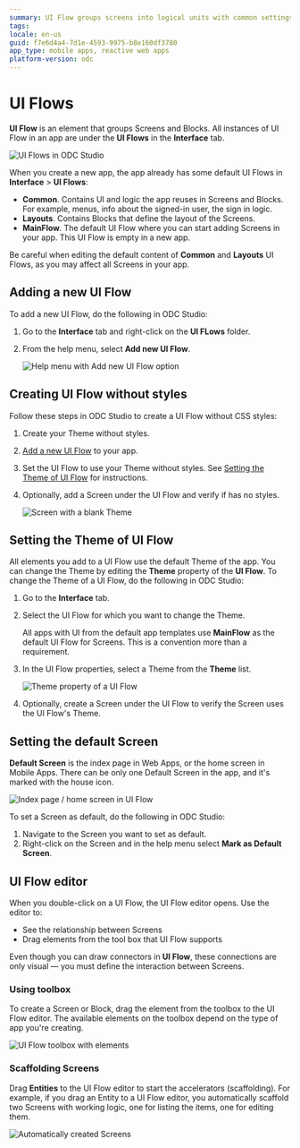 ```yaml
---
summary: UI Flow groups screens into logical units with common settings.
tags:
locale: en-us
guid: f7e6d4a4-7d1e-4593-9975-b8e160df3780
app_type: mobile apps, reactive web apps
platform-version: odc
---
```


# UI Flows

**UI Flow** is an element that groups Screens and Blocks. All instances of UI Flow in an app are under the **UI Flows** in the **Interface** tab.

![UI Flows in ODC Studio](images/ui-flows-odcs.png)

When you create a new app, the app already has some default UI Flows in **Interface** > **UI Flows**:

* **Common**. Contains UI and logic the app reuses in Screens and Blocks. For example, menus, info about the signed-in user, the sign in logic. 
* **Layouts**. Contains Blocks that define the layout of the Screens.
* **MainFlow**. The default UI Flow where you can start adding Screens in your app. This UI Flow is empty in a new app. 

<div class="warning" markdown="1">

Be careful when editing the default content of **Common** and **Layouts** UI Flows, as you may affect all Screens in your app.

</div>

## Adding a new UI Flow

To add a new UI Flow, do the following in ODC Studio:

1. Go to the **Interface** tab and right-click on the **UI FLows** folder.
   
1. From the help menu, select **Add new UI Flow**.
    
    ![Help menu with Add new UI Flow option](images/ui-flow-add-new-odcs.png)

## Creating UI Flow without styles

Follow these steps in ODC Studio to create a UI Flow without CSS styles:

1. Create your Theme without styles.

2. [Add a new UI Flow](#adding-a-new-ui-flow) to your app.

3. Set the UI Flow to use your Theme without styles. See [Setting the Theme of UI Flow](#setting-the-theme-of-ui-flow) for instructions.

4. Optionally, add a Screen under the UI Flow and verify if has no styles.

    ![Screen with a blank Theme](images/screen-blank-theme-odcs.png)

## Setting the Theme of UI Flow

All elements you add to a UI Flow use the default Theme of the app. You can change the Theme by editing the **Theme** property of the **UI Flow**. To change the Theme of a UI Flow, do the following in ODC Studio:

1. Go to the **Interface** tab.

2. Select the UI Flow for which you want to change the Theme.

    <div class="info" markdown="1">

    All apps with UI from the default app templates use **MainFlow** as the default UI Flow for Screens. This is a convention more than a requirement. 

    </div>

3. In the UI Flow properties, select a Theme from the **Theme** list.

    ![Theme property of a UI Flow](images/ui-flow-default-theme-odcs.png) 

4. Optionally, create a Screen under the UI Flow to verify the Screen uses the UI Flow's Theme. 

## Setting the default Screen

**Default Screen** is the index page in Web Apps, or the home screen in Mobile Apps. There can be only one Default Screen in the app, and it's marked with the house icon.

![Index page / home screen in UI Flow](images/ui-flows-home-screen-odcs.png)

To set a Screen as default, do the following in ODC Studio: 

1. Navigate to the Screen you want to set as default.
2. Right-click on the Screen and in the help menu select **Mark as Default Screen**.

## UI Flow editor

When you double-click on a UI Flow, the UI Flow editor opens. Use the editor to:

* See the relationship between Screens
* Drag elements from the tool box that UI Flow supports

Even though you can draw connectors in **UI Flow**, these connections are only visual — you must define the interaction between Screens.

### Using toolbox

To create a Screen or Block, drag the element from the toolbox to the UI Flow editor. The available elements on the toolbox depend on the type of app you're creating.

![UI Flow toolbox with elements](images/ui-flow-toolbox-odcs.png)

### Scaffolding Screens

Drag **Entities** to the UI Flow editor to start the accelerators (scaffolding). For example, if you drag an Entity to a UI Flow editor, you automatically scaffold two Screens with working logic, one for listing the items, one for editing them.

![Automatically created Screens](images/scaffolding-screens-odcs.png)
